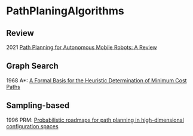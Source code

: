 # PathPlaningAlgorithms
## Review
2021 [Path Planning for Autonomous Mobile Robots: A Review](https://www.mdpi.com/1424-8220/21/23/7898/htm)
## Graph Search
1968 A*: [A Formal Basis for the Heuristic Determination of Minimum Cost Paths](https://ieeexplore.ieee.org/stamp/stamp.jsp?tp=&arnumber=4082128)

## Sampling-based
1996 PRM: [Probabilistic roadmaps for path planning in high-dimensional configuration spaces](https://ieeexplore.ieee.org/stamp/stamp.jsp?tp=&arnumber=508439)
